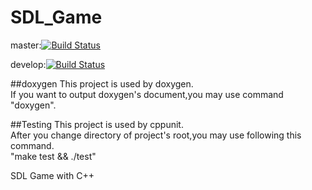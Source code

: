 # SDL_Game

master:[![Build Status](https://travis-ci.org/katsuobushiFPGA/SDL_Game.svg?branch=master)](https://travis-ci.org/katsuobushiFPGA/SDL_Game)

develop:[![Build Status](https://travis-ci.org/katsuobushiFPGA/SDL_Game.svg?branch=develop)](https://travis-ci.org/katsuobushiFPGA/SDL_Game)

##doxygen
This project is used by doxygen.  
If you want to output doxygen's document,you may use command "doxygen".  

##Testing
This project is used by cppunit.  
After you change directory of project's root,you may use following this command.  
"make test && ./test"


SDL Game with C++
